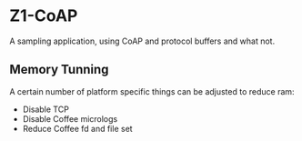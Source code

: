 # Z1-CoAP

A sampling application, using CoAP and protocol buffers and what not.

## Memory Tunning

A certain number of platform specific things can be adjusted to reduce ram:

* Disable TCP
* Disable Coffee micrologs
* Reduce Coffee fd and file set
